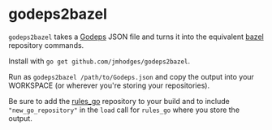 godeps2bazel
============

`godeps2bazel` takes a [Godeps](https://github.com/tools/godep) JSON file and
turns it into the equivalent [bazel](https://www.bazel.io/) repository commands.

Install with `go get github.com/jmhodges/godeps2bazel`.

Run as `godeps2bazel /path/to/Godeps.json` and copy the output into your
WORKSPACE (or wherever you're storing your repositories).

Be sure to add the [rules_go](https://github.com/bazelbuild/rules_go) repository
to your build and to include `"new_go_repository"` in the `load` call for
`rules_go` where you store the output.
